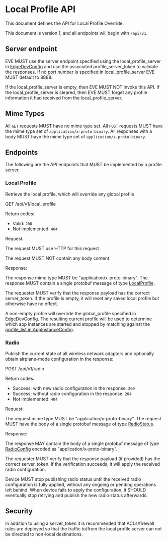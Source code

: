 # Local Profile API

This document defines the API for Local Profile Override.

This document is version 1, and all endpoints will begin with `/api/v1`.

## Server endpoint

EVE MUST use the server endpoint specified using the local_profile_server in [EdgeDevConfig](./proto/config/devconfig.proto) and use the associated profile_server_token to validate the responses. If no port number is specified in local_profile_server EVE MUST default to 8888.

If the local_profile_server is empty, then EVE MUST NOT invoke this API.
If the local_profile_server is cleared, then EVE MUST forget any profile information it had received from the local_profile_server.

## Mime Types

All `GET` requests MUST have no mime type set.
All `POST` requests MUST have the mime type set of `application/x-proto-binary`.
All responses with a body MUST have the mime type set of `application/x-proto-binary`.

## Endpoints

The following are the API endpoints that MUST be implemented by a profile server.

### Local Profile

Retrieve the local profile, which will override any global profile

   GET /api/v1/local_profile

Return codes:

* Valid: `200`
* Not implemented: `404`

Request:

The request MUST use HTTP for this request

The request MUST NOT contain any body content

Response:

The response mime type MUST be "application/x-proto-binary". The response MUST contain a single protobuf message of type [LocalProfile](./proto/profile/local_profile.proto).

The requester MUST verify that the response payload has the correct server_token.
If the profile is empty, it will reset any saved local profile but otherwise have no effect.

A non-empty profile will override the global_profile specified in
[EdgeDevConfig](./proto/config/devconfig.proto). The resulting current
profile will be used to determine which app instances are started and
stopped by matching against the [profile_list in AppInstanceConfig](./proto/config/appconfig.proto).

### Radio

Publish the current state of all wireless network adapters and optionally obtain airplane-mode configuration in the response:

   POST /api/v1/radio

Return codes:

* Success; with new radio configuration in the response: `200`
* Success; without radio configuration in the response: `204`
* Not implemented: `404`

Request:

The request mime type MUST be "application/x-proto-binary".
The request MUST have the body of a single protobuf message of type [RadioStatus](./proto/profile/local_profile.proto).

Response:

The response MAY contain the body of a single protobuf message of type [RadioConfig](./proto/profile/local_profile.proto)
encoded as "application/x-proto-binary".

The requester MUST verify that the response payload (if provided) has the correct server_token.
If the verification succeeds, it will apply the received radio configuration.

Device MUST stop publishing radio status until the received radio configuration is fully applied, without any ongoing or pending operations left behind.
When device fails to apply the configuration, it SHOULD eventually stop retrying and publish the new radio status afterwards.

## Security

In addition to using a server_token it is recommended that ACLs/firewall rules are deployed so that the traffic to/from the local profile server can not be directed to non-local destinations.
